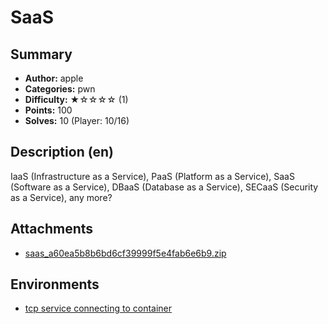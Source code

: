 SaaS
===

## Summary

* **Author:** apple
* **Categories:** pwn
* **Difficulty:** ★☆☆☆☆ (1)
* **Points:** 100
* **Solves:** 10 (Player: 10/16)

## Description (en)

IaaS (Infrastructure as a Service), PaaS (Platform as a Service), SaaS (Software as a Service), DBaaS (Database as a Service), SECaaS (Security as a Service), any more?

## Attachments

- [saas_a60ea5b8b6bd6cf39999f5e4fab6e6b9.zip](https://github.com/blackb6a/bsides-hk-ctf-2025-challenges-public/releases/download/v1.0.0/saas_a60ea5b8b6bd6cf39999f5e4fab6e6b9.zip)


## Environments

- [tcp service connecting to container](env)


